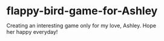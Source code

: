 # flappy-bird-game-for-Ashley
Creating an interesting game only for my love, Ashley. Hope her happy everyday!
<!DOCTYPE html>
<html lang="zh-CN">
<head>
    <meta charset="UTF-8">
    <meta name="viewport" content="width=device-width, initial-scale=1.0, user-scalable=no">
    <meta name="apple-mobile-web-app-capable" content="yes">
    <meta name="apple-mobile-web-app-status-bar-style" content="black-translucent">
    <title>Flappy Bird - 移动版</title>
    <style>
        * {
            margin: 0;
            padding: 0;
            box-sizing: border-box;
            -webkit-tap-highlight-color: transparent;
            -webkit-touch-callout: none;
            -webkit-user-select: none;
            user-select: none;
        }
        
        body {
            display: flex;
            justify-content: center;
            align-items: center;
            min-height: 100vh;
            background: linear-gradient(to bottom, #87CEEB 0%, #98FB98 100%);
            font-family: 'Arial', sans-serif;
            overflow: hidden;
        }
        
        #gameContainer {
            position: relative;
            width: 100vw;
            height: 100vh;
            max-width: 400px;
            max-height: 600px;
            display: flex;
            flex-direction: column;
            align-items: center;
            justify-content: center;
        }
        
        #gameCanvas {
            border: 2px solid #333;
            box-shadow: 0 0 20px rgba(0,0,0,0.3);
            background: linear-gradient(to bottom, #87CEEB 0%, #98FB98 80%, #90EE90 100%);
            touch-action: manipulation;
        }
        
        #score {
            position: absolute;
            top: 20px;
            left: 20px;
            font-size: 24px;
            color: white;
            font-weight: bold;
            text-shadow: 2px 2px 4px rgba(0,0,0,0.5);
            z-index: 10;
        }
        
        #bestScore {
            position: absolute;
            top: 20px;
            right: 20px;
            font-size: 16px;
            color: white;
            text-shadow: 2px 2px 4px rgba(0,0,0,0.5);
            z-index: 10;
        }
        
        #instructions {
            position: absolute;
            bottom: 20px;
            color: rgba(255,255,255,0.8);
            font-size: 14px;
            text-align: center;
            text-shadow: 1px 1px 2px rgba(0,0,0,0.5);
            z-index: 10;
        }
        
        #gameOver {
            position: absolute;
            top: 50%;
            left: 50%;
            transform: translate(-50%, -50%);
            background: rgba(0,0,0,0.9);
            color: white;
            padding: 30px;
            border-radius: 15px;
            text-align: center;
            display: none;
            z-index: 100;
            min-width: 250px;
        }
        
        #gameOver button {
            background: #4CAF50;
            color: white;
            border: none;
            padding: 15px 25px;
            font-size: 16px;
            border-radius: 8px;
            cursor: pointer;
            margin: 10px 5px;
            transition: background 0.3s;
        }
        
        #gameOver button:hover,
        #gameOver button:active {
            background: #45a049;
        }
        
        #startScreen {
            position: absolute;
            top: 0;
            left: 0;
            width: 100%;
            height: 100%;
            background: rgba(0,0,0,0.7);
            display: flex;
            flex-direction: column;
            justify-content: center;
            align-items: center;
            color: white;
            z-index: 50;
        }
        
        #startScreen h1 {
            font-size: 36px;
            margin-bottom: 20px;
            text-shadow: 2px 2px 4px rgba(0,0,0,0.5);
        }
        
        #startScreen button {
            background: #FF6347;
            color: white;
            border: none;
            padding: 20px 40px;
            font-size: 20px;
            border-radius: 10px;
            cursor: pointer;
            margin-top: 20px;
            transition: background 0.3s;
        }
        
        #startScreen button:hover,
        #startScreen button:active {
            background: #FF4500;
        }
        
        /* 响应式设计 */
        @media (max-width: 480px) {
            #gameCanvas {
                width: 95vw;
                height: calc(95vw * 1.5);
                max-height: 85vh;
            }
        }
        
        @media (orientation: landscape) and (max-height: 500px) {
            #gameCanvas {
                height: 90vh;
                width: calc(90vh / 1.5);
            }
        }
    </style>
</head>
<body>
    <div id="gameContainer">
        <div id="score">得分: 0</div>
        <div id="bestScore">最佳: 0</div>
        <canvas id="gameCanvas" width="300" height="500"></canvas>
        <div id="instructions">点击屏幕让小鸟飞翔！</div>
        
        <div id="startScreen">
            <h1>🐦 Flappy Bird</h1>
            <p>点击屏幕控制小鸟飞行</p>
            <p>避开管道获得高分！</p>
            <button onclick="startGame()">开始游戏</button>
        </div>
        
        <div id="gameOver">
            <h2>💥 游戏结束!</h2>
            <p>本次得分: <span id="finalScore">0</span></p>
            <p>最佳分数: <span id="bestScoreDisplay">0</span></p>
            <div id="newRecord" style="display: none; color: #FFD700; margin: 10px 0;">
                🎉 新纪录！
            </div>
            <button onclick="restartGame()">重新开始</button>
            <button onclick="showStartScreen()">返回主页</button>
        </div>
    </div>

    <script>
        // 获取画布和上下文
        const canvas = document.getElementById('gameCanvas');
        const ctx = canvas.getContext('2d');
        const scoreElement = document.getElementById('score');
        const bestScoreElement = document.getElementById('bestScore');
        const gameOverElement = document.getElementById('gameOver');
        const startScreenElement = document.getElementById('startScreen');
        const finalScoreElement = document.getElementById('finalScore');
        const bestScoreDisplayElement = document.getElementById('bestScoreDisplay');
        const newRecordElement = document.getElementById('newRecord');

        // 动态调整画布大小
        function resizeCanvas() {
            const container = document.getElementById('gameContainer');
            const maxWidth = Math.min(400, window.innerWidth * 0.95);
            const maxHeight = Math.min(600, window.innerHeight * 0.85);
            
            if (window.innerWidth < window.innerHeight) {
                // 竖屏
                canvas.width = maxWidth;
                canvas.height = maxWidth * 1.5;
            } else {
                // 横屏
                canvas.height = maxHeight;
                canvas.width = maxHeight / 1.5;
            }
            
            // 重新初始化游戏元素位置
            if (gameState !== 'start') {
                bird.x = canvas.width * 0.15;
                bird.y = canvas.height / 2;
            }
        }

        // 游戏状态
        let gameState = 'start'; // start, playing, gameOver
        let score = 0;
        let bestScore = localStorage.getItem('flappyBirdMobileBest') || 0;
        bestScoreElement.textContent = '最佳: ' + bestScore;

        // 小鸟对象
        const bird = {
            x: 0,
            y: 0,
            width: 25,
            height: 25,
            velocity: 0,
            gravity: 0.5,
            jump: -10,
            color: '#FFD700'
        };

        // 管道数组
        let pipes = [];
        const pipeWidth = 60;
        let pipeGap = 140;
        const pipeSpeed = 2;

        // 背景云朵
        let clouds = [];
        
        // 初始化云朵
        function initClouds() {
            clouds = [];
            const cloudCount = Math.floor(canvas.width / 80);
            for (let i = 0; i < cloudCount; i++) {
                clouds.push({
                    x: Math.random() * canvas.width,
                    y: Math.random() * (canvas.height / 2),
                    size: Math.random() * 25 + 15,
                    speed: Math.random() * 0.3 + 0.1
                });
            }
        }

        // 绘制云朵
        function drawClouds() {
            ctx.fillStyle = 'rgba(255, 255, 255, 0.6)';
            clouds.forEach(cloud => {
                ctx.beginPath();
                ctx.arc(cloud.x, cloud.y, cloud.size, 0, Math.PI * 2);
                ctx.fill();
                ctx.beginPath();
                ctx.arc(cloud.x + cloud.size * 0.4, cloud.y, cloud.size * 0.6, 0, Math.PI * 2);
                ctx.fill();
                ctx.beginPath();
                ctx.arc(cloud.x - cloud.size * 0.4, cloud.y, cloud.size * 0.6, 0, Math.PI * 2);
                ctx.fill();
            });
        }

        // 更新云朵位置
        function updateClouds() {
            clouds.forEach(cloud => {
                cloud.x -= cloud.speed;
                if (cloud.x + cloud.size < 0) {
                    cloud.x = canvas.width + cloud.size;
                    cloud.y = Math.random() * (canvas.height / 2);
                }
            });
        }

        // 创建管道
        function createPipe() {
            const minHeight = 50;
            const maxHeight = canvas.height - pipeGap - 100;
            const pipeHeight = Math.random() * (maxHeight - minHeight) + minHeight;
            
            pipes.push({
                x: canvas.width,
                topHeight: pipeHeight,
                bottomY: pipeHeight + pipeGap,
                bottomHeight: canvas.height - (pipeHeight + pipeGap) - 50,
                passed: false
            });
        }

        // 绘制小鸟
        function drawBird() {
            const centerX = bird.x + bird.width/2;
            const centerY = bird.y + bird.height/2;
            
            // 鸟身体
            ctx.fillStyle = bird.color;
            ctx.beginPath();
            ctx.arc(centerX, centerY, bird.width/2, 0, Math.PI * 2);
            ctx.fill();
            
            // 鸟嘴
            ctx.fillStyle = '#FF6347';
            ctx.beginPath();
            ctx.moveTo(bird.x + bird.width, centerY);
            ctx.lineTo(bird.x + bird.width + 10, centerY - 4);
            ctx.lineTo(bird.x + bird.width + 10, centerY + 4);
            ctx.closePath();
            ctx.fill();
            
            // 眼睛
            ctx.fillStyle = 'white';
            ctx.beginPath();
            ctx.arc(centerX + 4, centerY - 4, 4, 0, Math.PI * 2);
            ctx.fill();
            
            ctx.fillStyle = 'black';
            ctx.beginPath();
            ctx.arc(centerX + 5, centerY - 4, 2, 0, Math.PI * 2);
            ctx.fill();
        }

        // 绘制管道
        function drawPipes() {
            pipes.forEach(pipe => {
                // 上管道
                ctx.fillStyle = '#32CD32';
                ctx.fillRect(pipe.x, 0, pipeWidth, pipe.topHeight);
                
                // 下管道  
                ctx.fillRect(pipe.x, pipe.bottomY, pipeWidth, pipe.bottomHeight);
                
                // 管道顶部装饰
                ctx.fillStyle = '#228B22';
                ctx.fillRect(pipe.x - 5, pipe.topHeight - 15, pipeWidth + 10, 15);
                ctx.fillRect(pipe.x - 5, pipe.bottomY, pipeWidth + 10, 15);
            });
        }

        // 绘制地面
        function drawGround() {
            const groundHeight = 50;
            const groundY = canvas.height - groundHeight;
            
            // 地面
            ctx.fillStyle = '#8B4513';
            ctx.fillRect(0, groundY, canvas.width, groundHeight);
            
            // 草地效果
            ctx.fillStyle = '#228B22';
            for (let x = 0; x < canvas.width; x += 8) {
                const grassHeight = Math.random() * 10 + 3;
                ctx.fillRect(x, groundY - grassHeight, 6, grassHeight);
            }
        }

        // 更新游戏逻辑
        function update() {
            if (gameState !== 'playing') return;

            // 更新小鸟
            bird.velocity += bird.gravity;
            bird.y += bird.velocity;

            // 更新云朵
            updateClouds();

            // 更新管道
            pipes.forEach((pipe, index) => {
                pipe.x -= pipeSpeed;

                // 检查得分
                if (!pipe.passed && pipe.x + pipeWidth < bird.x) {
                    pipe.passed = true;
                    score++;
                    scoreElement.textContent = '得分: ' + score;
                    
                    // 触觉反馈
                    if (navigator.vibrate) {
                        navigator.vibrate(50);
                    }
                }

                // 移除离屏管道
                if (pipe.x + pipeWidth < 0) {
                    pipes.splice(index, 1);
                }
            });

            // 创建新管道
            if (pipes.length === 0 || pipes[pipes.length - 1].x < canvas.width - 150) {
                createPipe();
            }

            // 碰撞检测
            checkCollision();
        }

        // 碰撞检测
        function checkCollision() {
            // 检查地面碰撞
            if (bird.y + bird.height >= canvas.height - 50) {
                gameOver();
                return;
            }

            // 检查天花板碰撞
            if (bird.y <= 0) {
                gameOver();
                return;
            }

            // 检查管道碰撞
            pipes.forEach(pipe => {
                if (bird.x + bird.width > pipe.x && bird.x < pipe.x + pipeWidth) {
                    if (bird.y < pipe.topHeight || bird.y + bird.height > pipe.bottomY) {
                        gameOver();
                        return;
                    }
                }
            });
        }

        // 开始游戏
        function startGame() {
            gameState = 'playing';
            bird.x = canvas.width * 0.15;
            bird.y = canvas.height / 2;
            bird.velocity = 0;
            pipes = [];
            score = 0;
            scoreElement.textContent = '得分: 0';
            startScreenElement.style.display = 'none';
            initClouds();
        }

        // 游戏结束
        function gameOver() {
            gameState = 'gameOver';
            finalScoreElement.textContent = score;
            bestScoreDisplayElement.textContent = bestScore;
            
            // 检查是否是新纪录
            if (score > bestScore) {
                bestScore = score;
                localStorage.setItem('flappyBirdMobileBest', bestScore);
                bestScoreElement.textContent = '最佳: ' + bestScore;
                newRecordElement.style.display = 'block';
                
                // 庆祝振动
                if (navigator.vibrate) {
                    navigator.vibrate([100, 50, 100, 50, 100]);
                }
            } else {
                newRecordElement.style.display = 'none';
            }
            
            gameOverElement.style.display = 'block';
        }

        // 重新开始游戏
        function restartGame() {
            gameOverElement.style.display = 'none';
            startGame();
        }

        // 显示开始界面
        function showStartScreen() {
            gameState = 'start';
            gameOverElement.style.display = 'none';
            startScreenElement.style.display = 'flex';
        }

        // 小鸟跳跃
        function jump() {
            if (gameState === 'playing') {
                bird.velocity = bird.jump;
                
                // 触觉反馈
                if (navigator.vibrate) {
                    navigator.vibrate(30);
                }
            }
        }

        // 绘制游戏
        function draw() {
            // 清空画布
            ctx.clearRect(0, 0, canvas.width, canvas.height);

            // 绘制背景渐变
            const gradient = ctx.createLinearGradient(0, 0, 0, canvas.height);
            gradient.addColorStop(0, '#87CEEB');
            gradient.addColorStop(0.8, '#98FB98');
            gradient.addColorStop(1, '#90EE90');
            ctx.fillStyle = gradient;
            ctx.fillRect(0, 0, canvas.width, canvas.height);

            // 绘制云朵
            drawClouds();

            // 绘制管道
            drawPipes();

            // 绘制地面
            drawGround();

            // 绘制小鸟
            if (gameState !== 'start') {
                drawBird();
            }
        }

        // 游戏循环
        function gameLoop() {
            update();
            draw();
            requestAnimationFrame(gameLoop);
        }

        // 防止页面滚动和缩放
        document.addEventListener('touchmove', (e) => {
            e.preventDefault();
        }, { passive: false });

        document.addEventListener('gesturestart', (e) => {
            e.preventDefault();
        });

        // 触摸事件监听
        canvas.addEventListener('touchstart', (e) => {
            e.preventDefault();
            jump();
        }, { passive: false });

        // 点击事件监听
        canvas.addEventListener('click', (e) => {
            e.preventDefault();
            jump();
        });

        // 键盘事件监听（用于调试）
        document.addEventListener('keydown', (e) => {
            if (e.code === 'Space') {
                e.preventDefault();
                jump();
            }
        });

        // 窗口大小改变时重新调整
        window.addEventListener('resize', () => {
            resizeCanvas();
            initClouds();
        });

        // 初始化游戏
        function initGame() {
            resizeCanvas();
            initClouds();
            gameLoop();
        }

        // 启动游戏
        initGame();
    </script>
</body>
</html>
